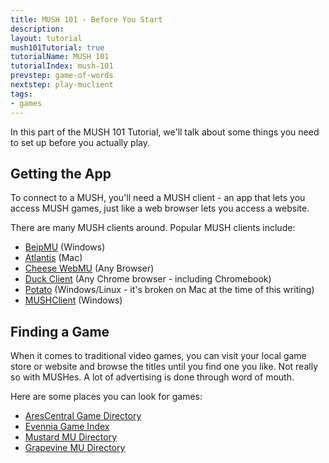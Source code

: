 ```yaml
---
title: MUSH 101 - Before You Start
description: 
layout: tutorial
mush101Tutorial: true
tutorialName: MUSH 101
tutorialIndex: mush-101
prevstep: game-of-words
nextstep: play-muclient
tags:
- games
---
```


In this part of the MUSH 101 Tutorial, we'll talk about some things you need to set up before you actually play.

## Getting the App

To connect to a MUSH, you'll need a MUSH client - an app that lets you access MUSH games, just like a web browser lets you access a website.  

There are many MUSH clients around.  Popular MUSH clients include:

* [BeipMU](https://beipdev.github.io/BeipMU/) (Windows)
* [Atlantis](http://www.riverdark.net/atlantis/) (Mac) 
* [Cheese WebMU](http://www.cheesesoftware.com/MUCon/) (Any Browser)
* [Duck Client](http://duckclient.com/) (Any Chrome browser - including Chromebook)
* [Potato](http://www.potatomushclient.com/) (Windows/Linux - it's broken on Mac at the time of this writing)
* [MUSHClient](http://www.gammon.com.au/mushclient/mushclient.htm) (Windows)

## Finding a Game

When it comes to traditional video games, you can visit your local game store or website and browse the titles until you find one you like.  Not really so with MUSHes.  A lot of advertising is done through word of mouth.

Here are some places you can look for games:

* [AresCentral Game Directory](https://arescentral.aresmush.com/)
* [Evennia Game Index](http://www.evennia.com/)
* [Mustard MU Directory](https://mustard.mythicus.net/)
* [Grapevine MU Directory](https://grapevine.haus/)
